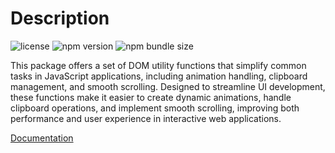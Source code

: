 # Description <!-- omit in toc -->

![license](https://img.shields.io/npm/l/%40andrew_l%2Fdom) ![npm version](https://img.shields.io/npm/v/%40andrew_l%2Fdom) ![npm bundle size](https://img.shields.io/bundlephobia/minzip/%40andrew_l%2Fdom) <!-- omit in toc -->

This package offers a set of DOM utility functions that simplify common tasks in JavaScript applications, including animation handling, clipboard management, and smooth scrolling. Designed to streamline UI development, these functions make it easier to create dynamic animations, handle clipboard operations, and implement smooth scrolling, improving both performance and user experience in interactive web applications.

[Documentation](https://men232.github.io/toolkit/reference/@andrew_l/dom/)

